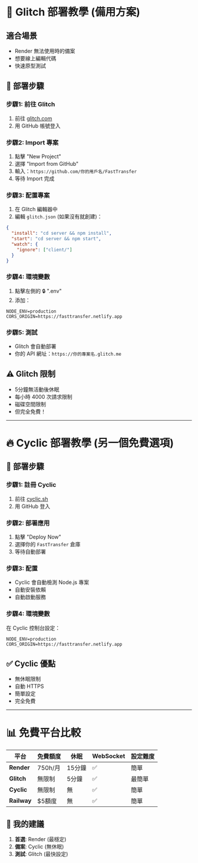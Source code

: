 # 🌟 Glitch 部署教學 (備用方案)

## 適合場景
- Render 無法使用時的備案
- 想要線上編輯代碼
- 快速原型測試

## 🚀 部署步驟

### 步驟1: 前往 Glitch
1. 前往 [glitch.com](https://glitch.com)
2. 用 GitHub 帳號登入

### 步驟2: Import 專案
1. 點擊 "New Project"
2. 選擇 "Import from GitHub"
3. 輸入：`https://github.com/你的用戶名/FastTransfer`
4. 等待 Import 完成

### 步驟3: 配置專案
1. 在 Glitch 編輯器中
2. 編輯 `glitch.json` (如果沒有就創建)：
```json
{
  "install": "cd server && npm install",
  "start": "cd server && npm start",
  "watch": {
    "ignore": ["client/"]
  }
}
```

### 步驟4: 環境變數
1. 點擊左側的 🔒 ".env"
2. 添加：
```
NODE_ENV=production
CORS_ORIGIN=https://fasttransfer.netlify.app
```

### 步驟5: 測試
- Glitch 會自動部署
- 你的 API 網址：`https://你的專案名.glitch.me`

## ⚠️ Glitch 限制
- 5分鐘無活動後休眠
- 每小時 4000 次請求限制
- 磁碟空間限制
- 但完全免費！

---

# 🔥 Cyclic 部署教學 (另一個免費選項)

## 🚀 部署步驟

### 步驟1: 註冊 Cyclic
1. 前往 [cyclic.sh](https://www.cyclic.sh)
2. 用 GitHub 登入

### 步驟2: 部署應用
1. 點擊 "Deploy Now"
2. 選擇你的 `FastTransfer` 倉庫
3. 等待自動部署

### 步驟3: 配置
- Cyclic 會自動檢測 Node.js 專案
- 自動安裝依賴
- 自動啟動服務

### 步驟4: 環境變數
在 Cyclic 控制台設定：
```
NODE_ENV=production
CORS_ORIGIN=https://fasttransfer.netlify.app
```

## ✅ Cyclic 優點
- 無休眠限制
- 自動 HTTPS
- 簡單設定
- 完全免費

---

# 📊 免費平台比較

| 平台 | 免費額度 | 休眠 | WebSocket | 設定難度 |
|------|----------|------|-----------|----------|
| **Render** | 750h/月 | 15分鐘 | ✅ | 簡單 |
| **Glitch** | 無限制 | 5分鐘 | ✅ | 最簡單 |
| **Cyclic** | 無限制 | 無 | ✅ | 簡單 |
| **Railway** | $5額度 | 無 | ✅ | 簡單 |

## 🎯 我的建議

1. **首選**: Render (最穩定)
2. **備案**: Cyclic (無休眠)
3. **測試**: Glitch (最快設定)
